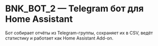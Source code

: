 # BNK_BOT_2 — Telegram бот для Home Assistant

Бот собирает отчёты из Telegram-группы, сохраняет их в CSV, ведёт статистику и работает как Home Assistant Add-on.